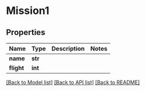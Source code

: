 # Mission1

## Properties
Name | Type | Description | Notes
------------ | ------------- | ------------- | -------------
**name** | **str** |  | 
**flight** | **int** |  | 

[[Back to Model list]](../README.md#documentation-for-models) [[Back to API list]](../README.md#documentation-for-api-endpoints) [[Back to README]](../README.md)


